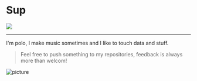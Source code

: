 # Sup

<img src='https://www.codewars.com/users/polo.guasch/badges/large' class='right'>

---

I'm polo, I make music sometimes and I like to touch data and stuff. 
>Feel free to push something to my repositories, feedback is always more than welcom!

![picture](https://encrypted-tbn0.gstatic.com/images?q=tbn:ANd9GcT_tbuKwPZUhlJRrKCtCFydUfdfCcbVTmlC7Fp5ELmnOAfTlLa3kHEc32wsL42kWucWtOY&usqp=CAU)
